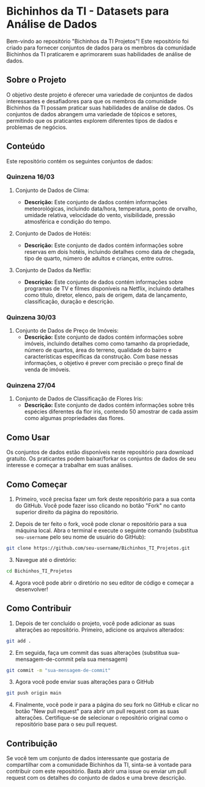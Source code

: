 # Bichinhos da TI - Datasets para Análise de Dados

Bem-vindo ao repositório "Bichinhos da TI Projetos"! Este repositório foi criado para fornecer conjuntos de dados para os membros da comunidade Bichinhos da TI praticarem e aprimorarem suas habilidades de análise de dados.

## Sobre o Projeto

O objetivo deste projeto é oferecer uma variedade de conjuntos de dados interessantes e desafiadores para que os membros da comunidade Bichinhos da TI possam praticar suas habilidades de análise de dados. Os conjuntos de dados abrangem uma variedade de tópicos e setores, permitindo que os praticantes explorem diferentes tipos de dados e problemas de negócios.

## Conteúdo

Este repositório contém os seguintes conjuntos de dados:

### Quinzena 16/03

1. Conjunto de Dados de Clima:
   - **Descrição:** Este conjunto de dados contém informações meteorológicas, incluindo data/hora, temperatura, ponto de orvalho, umidade relativa, velocidade do vento, visibilidade, pressão atmosférica e condição do tempo.

2. Conjunto de Dados de Hotéis:
   - **Descrição:** Este conjunto de dados contém informações sobre reservas em dois hotéis, incluindo detalhes como data de chegada, tipo de quarto, número de adultos e crianças, entre outros.

3. Conjunto de Dados da Netflix:
   - **Descrição:** Este conjunto de dados contém informações sobre programas de TV e filmes disponíveis na Netflix, incluindo detalhes como título, diretor, elenco, país de origem, data de lançamento, classificação, duração e descrição.

### Quinzena 30/03

1. Conjunto de Dados de Preço de Imóveis:
   - **Descrição:** Este conjunto de dados contém informações sobre imóveis, incluindo detalhes como como tamanho da propriedade, número de quartos, área do terreno, qualidade do bairro e características específicas da construção. Com base nessas informações, o objetivo é prever com precisão o preço final de venda de imóveis.

### Quinzena 27/04

1. Conjunto de Dados de Classificação de Flores Iris:
   - **Descrição:** Este conjunto de dados contém informações sobre três espécies diferentes da flor iris, contendo 50 amostrar de cada assim como algumas propriedades das flores.

## Como Usar

Os conjuntos de dados estão disponíveis neste repositório para download gratuito. Os praticantes podem baixar/forkar os conjuntos de dados de seu interesse e começar a trabalhar em suas análises.

## Como Começar

1. Primeiro, você precisa fazer um fork deste repositório para a sua conta do GitHub. Você pode fazer isso clicando no botão "Fork" no canto superior direito da página do repositório.

2. Depois de ter feito o fork, você pode clonar o repositório para a sua máquina local. Abra o terminal e execute o seguinte comando (substitua `seu-username` pelo seu nome de usuário do GitHub):

```bash
git clone https://github.com/seu-username/Bichinhos_TI_Projetos.git
```

3. Navegue até o diretório:

```bash
cd Bichinhos_TI_Projetos
```

4. Agora você pode abrir o diretório no seu editor de código e começar a desenvolver!

## Como Contribuir

1. Depois de ter concluído o projeto, você pode adicionar as suas alterações ao repositório. Primeiro, adicione os arquivos alterados:

```bash
git add .
```

2. Em seguida, faça um commit das suas alterações (substitua sua-mensagem-de-commit pela sua mensagem)

```bash
git commit -m "sua-mensagem-de-commit"
```

3. Agora você pode enviar suas alterações para o GitHub

```bash
git push origin main
```

4. Finalmente, você pode ir para a página do seu fork no GitHub e clicar no botão "New pull request" para abrir um pull request com as suas alterações. Certifique-se de selecionar o repositório original como o repositório base para o seu pull request.


## Contribuição

Se você tem um conjunto de dados interessante que gostaria de compartilhar com a comunidade Bichinhos da TI, sinta-se à vontade para contribuir com este repositório. Basta abrir uma issue ou enviar um pull request com os detalhes do conjunto de dados e uma breve descrição.